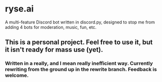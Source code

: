 # ryse.ai
A multi-feature Discord bot written in discord.py, designed to stop me from adding 4 bots for moderation, music, fun, etc.


## This is a personal project. Feel free to use it, but it isn't ready for mass use (yet).

### Written in a really, and I mean really inefficient way. Currently rewriting from the ground up in the rewrite branch. Feedback is welcome.

